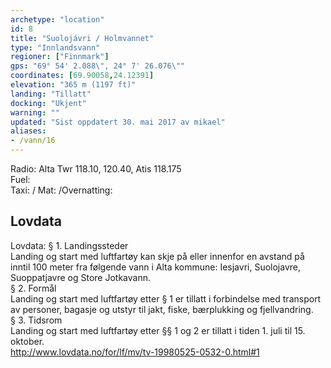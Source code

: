 ```yaml
---
archetype: "location"
id: 8
title: "Suolojávri / Holmvannet"
type: "Innlandsvann"
regioner: ["Finnmark"]
gps: "69° 54' 2.088\", 24° 7' 26.076\""
coordinates: [69.90058,24.12391]
elevation: "365 m (1197 ft)"
landing: "Tillatt"
docking: "Ukjent"
warning: ""
updated: "Sist oppdatert 30. mai 2017 av mikael"
aliases:
- /vann/16
---
```


Radio: Alta Twr 118.10, 120.40, Atis 118.175\
Fuel:\
Taxi: / Mat: /Overnatting:

## Lovdata

Lovdata: § 1. Landingssteder\
Landing og start med luftfartøy kan skje på eller innenfor en avstand på inntil 100 meter fra følgende vann i Alta kommune: Iesjavri, Suolojavre, Suoppatjavre og Store Jotkavann.\
§ 2. Formål\
Landing og start med luftfartøy etter § 1 er tillatt i forbindelse med transport av personer, bagasje og utstyr til jakt, fiske, bærplukking og fjellvandring.\
§ 3. Tidsrom\
Landing og start med luftfartøy etter §§ 1 og 2 er tillatt i tiden 1. juli til 15. oktober.\
http://www.lovdata.no/for/lf/mv/tv-19980525-0532-0.html#1
